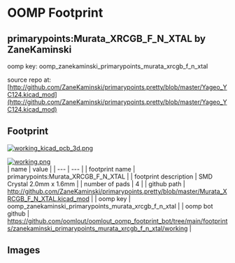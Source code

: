 # OOMP Footprint  
## primarypoints:Murata_XRCGB_F_N_XTAL  by ZaneKaminski  
  
oomp key: oomp_zanekaminski_primarypoints_murata_xrcgb_f_n_xtal  
  
source repo at: [http://github.com/ZaneKaminski/primarypoints.pretty/blob/master/Yageo_YC124.kicad_mod](http://github.com/ZaneKaminski/primarypoints.pretty/blob/master/Yageo_YC124.kicad_mod)  
## Footprint  
  
[![working_kicad_pcb_3d.png](working_kicad_pcb_3d_600.png)](working_kicad_pcb_3d.png)  
  
[![working.png](working_600.png)](working.png)  
| name | value | 
| --- | --- | 
| footprint name | primarypoints:Murata_XRCGB_F_N_XTAL | 
| footprint description | SMD Crystal 2.0mm x 1.6mm | 
| number of pads | 4 | 
| github path | http://github.com/ZaneKaminski/primarypoints.pretty/blob/master/Murata_XRCGB_F_N_XTAL.kicad_mod | 
| oomp key | oomp_zanekaminski_primarypoints_murata_xrcgb_f_n_xtal | 
| oomp bot github | https://github.com/oomlout/oomlout_oomp_footprint_bot/tree/main/footprints/zanekaminski_primarypoints_murata_xrcgb_f_n_xtal/working | 
## Images  
